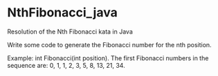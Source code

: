 # NthFibonacci_java
Resolution of the Nth Fibonacci kata in Java

Write some code to generate the Fibonacci number for the nth position. 

Example: 
int Fibonacci(int position). 
The first Fibonacci numbers in the sequence are: 0, 1, 1, 2, 3, 5, 8, 13, 21, 34.
